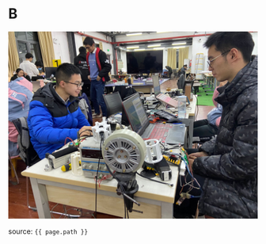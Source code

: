 <!--
 * @Descripttion: 
 * @version: 第一版
 * @Author: 叮咚蛋
 * @Date: 2021-01-19 21:49:45
 * @LastEditors: 叮咚蛋
 * @LastEditTime: 2021-01-19 22:21:16
 * @FilePath: \rundocs-jekyll-rtd-theme-e897694\test_long\folder2\folder1\file1.md
-->
# B

![PID](../../../md_pictures/bb.jpg)

source: `{{ page.path }}`
